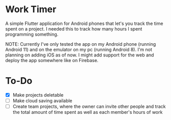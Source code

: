 # Work Timer

A simple Flutter application for Android phones that let's you track the time spent
on a project. I needed this to track how many hours I spent programming something.

NOTE: Currently I've only tested the app on my Android phone (running Android 11)
and on the emulator on my pc (running Android 8). I'm not planning on adding iOS
as of now. I might add support for the web and deploy the app somewhere like on
Firebase.

# To-Do
- [X] Make projects deletable
- [ ] Make cloud saving available
- [ ] Create team projects, where the owner can invite other people and track the total amount of time spent as well as each member's hours of work
